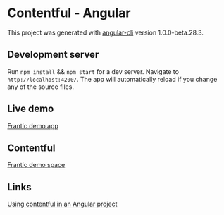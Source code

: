 # Contentful - Angular

This project was generated with [angular-cli](https://github.com/angular/angular-cli) version 1.0.0-beta.28.3.

## Development server

Run `npm install` && `npm start` for a dev server. Navigate to `http://localhost:4200/`. The app will automatically reload if you change any of the source files.

## Live demo

[Frantic demo app](https://samuliristimaki.github.io/contentful-angular/)

## Contentful

[Frantic demo space](https://app.contentful.com/spaces/1lzkqupbuvo3/)

## Links

[Using contentful in an Angular project](https://www.contentful.com/developers/docs/javascript/tutorials/using-contentful-in-an-angular-project/)
